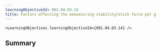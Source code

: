 ```yaml
---
learningObjectiveId: 081.04.03.14
title: Factors affecting the manoeuvring stability/stick force per g
---
```


```tsx eval
<LearningOBjectives learningObjectiveId={081.04.03.14} />
```

## Summary
